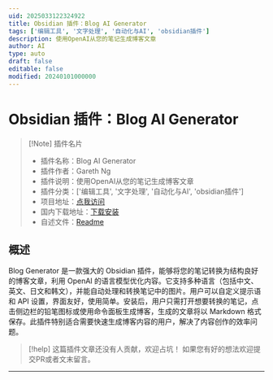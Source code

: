 ```yaml
---
uid: 2025033122324922
title: Obsidian 插件：Blog AI Generator
tags: ['编辑工具', '文字处理', '自动化与AI', 'obsidian插件']
description: 使用OpenAI从您的笔记生成博客文章
author: AI
type: auto
draft: false
editable: false
modified: 20240101000000
---
```


# Obsidian 插件：Blog AI Generator

> [!Note] 插件名片
> - 插件名称：Blog AI Generator
> - 插件作者：Gareth Ng
> - 插件说明：使用OpenAI从您的笔记生成博客文章
> - 插件分类：['编辑工具', '文字处理', '自动化与AI', 'obsidian插件']
> - 项目地址：[点我访问](https://github.com/garethng/obsidian-blog-generator)
> - 国内下载地址：[下载安装](https://pkmer.cn/products/plugin/pluginMarket/?ai-blog-generator)
> - 自述文件：[Readme](https://ghproxy.net/https://raw.githubusercontent.com/garethng/obsidian-blog-generator/main/README.md)



## 概述

Blog Generator 是一款强大的 Obsidian 插件，能够将您的笔记转换为结构良好的博客文章，利用 OpenAI 的语言模型优化内容。它支持多种语言（包括中文、英文、日文和韩文），并能自动处理和转换笔记中的图片。用户可以自定义提示语和 API 设置，界面友好，使用简单。安装后，用户只需打开想要转换的笔记，点击侧边栏的铅笔图标或使用命令面板生成博客，生成的文章将以 Markdown 格式保存。此插件特别适合需要快速生成博客内容的用户，解决了内容创作的效率问题。


> [!help] 
> 这篇插件文章还没有人贡献，欢迎占坑！
> 如果您有好的想法欢迎提交PR或者文末留言。
> 

---



